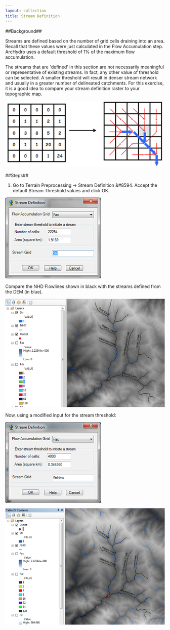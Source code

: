```yaml
---
layout: collection
title: Stream Definition
---
```


##Background##

Streams are defined based on the number of grid cells draining into an area. Recall that these values were just calculated in the Flow Accumulation step. ArcHydro uses a default threshold of 1% of the maximum flow 
accumulation. 

The streams that are 'defined' in this section are not necessarily meaningful or representative of existing streams. In fact, any other value of threshold can be selected. A smaller threshold will result in denser stream network and usually in a greater number of delineated 
catchments. For this exercise, it is a good idea to compare your stream definition raster to your topographic map.

<a href="/pictures/StreamDefinition.png"><img src="/pictures/StreamDefinition.png"></a>

##Steps##

1. Go to Terrain Preprocessing &#8594; Stream Definition &#8594. Accept the default Stream Threshold values and click OK.

<a href="/pictures/StreamDefinition2.png"><img src="/pictures/StreamDefinition2.png"></a>

Compare the NHD Flowlines shown in black with the streams defined from the DEM (in blue). 

<a href="/pictures/StreamDefinition3.png"><img src="/pictures/StreamDefinition3.png"></a>

Now, using a modified input for the stream threshold:

<a href="/pictures/StreamDefinition4.png"><img src="/pictures/StreamDefinition4.png"></a>

<a href="/pictures/StreamDefinition5.png"><img src="/pictures/StreamDefinition5.png"></a>
